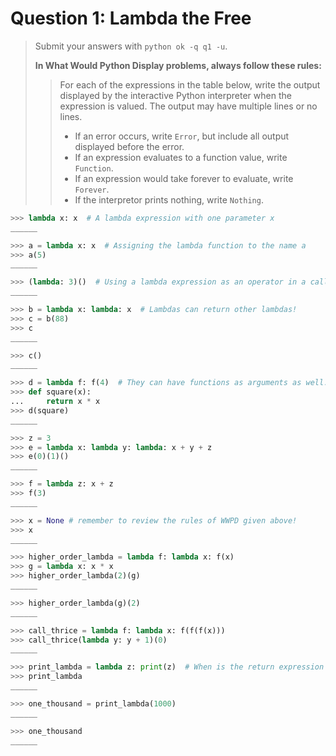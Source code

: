 # Question 1: Lambda the Free

> Submit your answers with `python ok -q q1 -u`.
>
> **In What Would Python Display problems, always follow these rules:**
>
> > For each of the expressions in the table below, write the output displayed by the interactive Python interpreter when the expression is valued. The output may have multiple lines or no lines.
> >
> > * If an error occurs, write `Error`, but include all output displayed before the error.
> > * If an expression evaluates to a function value, write `Function`.
> > * If an expression would take forever to evaluate, write `Forever`.
> > * If the interpretor prints nothing, write `Nothing`.

```python
>>> lambda x: x  # A lambda expression with one parameter x
______

>>> a = lambda x: x  # Assigning the lambda function to the name a
>>> a(5)
______

>>> (lambda: 3)()  # Using a lambda expression as an operator in a call exp.
______

>>> b = lambda x: lambda: x  # Lambdas can return other lambdas!
>>> c = b(88)
>>> c
______

>>> c()
______

>>> d = lambda f: f(4)  # They can have functions as arguments as well.
>>> def square(x):
...     return x * x
>>> d(square)
______
```

```python
>>> z = 3
>>> e = lambda x: lambda y: lambda: x + y + z
>>> e(0)(1)()
______

>>> f = lambda z: x + z
>>> f(3)
______
```

```python
>>> x = None # remember to review the rules of WWPD given above!
>>> x
______
```

```python
>>> higher_order_lambda = lambda f: lambda x: f(x)
>>> g = lambda x: x * x
>>> higher_order_lambda(2)(g)
______

>>> higher_order_lambda(g)(2)
______

>>> call_thrice = lambda f: lambda x: f(f(f(x)))
>>> call_thrice(lambda y: y + 1)(0)
______

>>> print_lambda = lambda z: print(z)  # When is the return expression of a lambda expression executed?
>>> print_lambda
______

>>> one_thousand = print_lambda(1000)
______

>>> one_thousand
______
```
